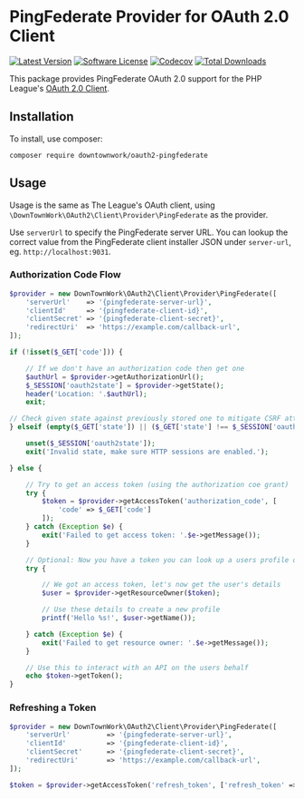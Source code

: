 # PingFederate Provider for OAuth 2.0 Client
[![Latest Version](https://img.shields.io/github/v/release/downtownwork/oauth2-pingfederate?style=flat-square)](https://github.com/DownTownWork/oauth2-pingfederate/releases)
[![Software License](https://img.shields.io/badge/license-MIT-brightgreen.svg?style=flat-square)](LICENSE)
[![Codecov](https://codecov.io/gh/DownTownWork/oauth2-pingfederate/graph/badge.svg?token=K7H2AN76LU)](https://codecov.io/gh/DownTownWork/oauth2-pingfederate)
[![Total Downloads](https://img.shields.io/packagist/dt/downtownwork/oauth2-pingfederate?style=flat-square)](https://packagist.org/packages/DownTownWork/oauth2-pingfederate)

This package provides PingFederate OAuth 2.0 support for the PHP League's [OAuth 2.0 Client](https://github.com/thephpleague/oauth2-client).

## Installation

To install, use composer:

```
composer require downtownwork/oauth2-pingfederate
```

## Usage

Usage is the same as The League's OAuth client, using `\DownTownWork\OAuth2\Client\Provider\PingFederate` as the provider.

Use `serverUrl` to specify the PingFederate server URL. You can lookup the correct value from the PingFederate client installer JSON under `server-url`, eg. `http://localhost:9031`.

### Authorization Code Flow

```php
$provider = new DownTownWork\OAuth2\Client\Provider\PingFederate([
    'serverUrl'    => '{pingfederate-server-url}',
    'clientId'     => '{pingfederate-client-id}',
    'clientSecret' => '{pingfederate-client-secret}',
    'redirectUri'  => 'https://example.com/callback-url',
]);

if (!isset($_GET['code'])) {

    // If we don't have an authorization code then get one
    $authUrl = $provider->getAuthorizationUrl();
    $_SESSION['oauth2state'] = $provider->getState();
    header('Location: '.$authUrl);
    exit;

// Check given state against previously stored one to mitigate CSRF attack
} elseif (empty($_GET['state']) || ($_GET['state'] !== $_SESSION['oauth2state'])) {

    unset($_SESSION['oauth2state']);
    exit('Invalid state, make sure HTTP sessions are enabled.');

} else {

    // Try to get an access token (using the authorization coe grant)
    try {
        $token = $provider->getAccessToken('authorization_code', [
            'code' => $_GET['code']
        ]);
    } catch (Exception $e) {
        exit('Failed to get access token: '.$e->getMessage());
    }

    // Optional: Now you have a token you can look up a users profile data
    try {

        // We got an access token, let's now get the user's details
        $user = $provider->getResourceOwner($token);

        // Use these details to create a new profile
        printf('Hello %s!', $user->getName());

    } catch (Exception $e) {
        exit('Failed to get resource owner: '.$e->getMessage());
    }

    // Use this to interact with an API on the users behalf
    echo $token->getToken();
}
```

### Refreshing a Token

```php
$provider = new DownTownWork\OAuth2\Client\Provider\PingFederate([
    'serverUrl'         => '{pingfederate-server-url}',
    'clientId'          => '{pingfederate-client-id}',
    'clientSecret'      => '{pingfederate-client-secret}',
    'redirectUri'       => 'https://example.com/callback-url',
]);

$token = $provider->getAccessToken('refresh_token', ['refresh_token' => $token->getRefreshToken()]);
```
